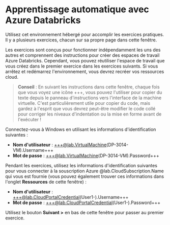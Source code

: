 # Apprentissage automatique avec Azure Databricks

Utilisez cet environnement hébergé pour accomplir les exercices pratiques. Il y a plusieurs exercices, chacun sur sa propre page dans cette fenêtre.

Les exercices sont conçus pour fonctionner indépendamment les uns des autres et comprennent des instructions pour créer des espaces de travail Azure Databricks. Cependant, vous pouvez réutiliser l'espace de travail que vous créez dans le premier exercice dans les exercices suivants. Si vous arrêtez et redémarrez l'environnement, vous devrez recréer vos ressources cloud.

> **Conseil** : En suivant les instructions dans cette fenêtre, chaque fois que vous voyez une icône +++, vous pouvez l'utiliser pour copier du texte depuis le panneau d'instructions vers l'interface de la machine virtuelle. C'est particulièrement utile pour copier du code, mais gardez à l'esprit que vous devrez peut-être modifier le code collé pour corriger les niveaux d'indentation ou la mise en forme avant de l'exécuter !

Connectez-vous à Windows en utilisant les informations d'identification suivantes :

- **Nom d'utilisateur** : +++@lab.VirtualMachine(DP-3014-VM).Username+++
- **Mot de passe** : +++@lab.VirtualMachine(DP-3014-VM).Password+++

Pendant les exercices, utilisez les informations d'identification suivantes pour vous connecter à la souscription Azure @lab.CloudSubscription.Name qui vous est fournie (vous pouvez également trouver ces informations dans l'onglet **Ressources** de cette fenêtre) :

- **Nom d'utilisateur** : +++@lab.CloudPortalCredential(User1-).Username+++
- **Mot de passe** : +++@lab.CloudPortalCredential(User1-).Password+++

Utilisez le bouton **Suivant >** en bas de cette fenêtre pour passer au premier exercice.

